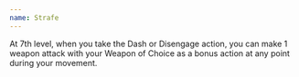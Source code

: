 ```yaml
---
name: Strafe
---
```

At 7th level, when you take the Dash or Disengage action, you can make 1 weapon attack with your Weapon of Choice as a bonus action at
any point during your movement.
